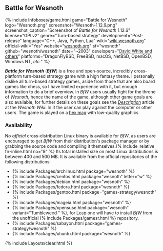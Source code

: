 ## Battle for Wesnoth
{% include Infoboxes/game.html game="Battle for Wesnoth" logo="Wesnoth.png" screenshot="Wesnoth-1.12.6.png" screenshot_caption="Screenshot of <i>Battle for Wesnoth</i> 1.12.6" license="GPLv2" genre="Turn-based strategy" development="Post-release" language="C++, Java, Python, Lua" wiki="<a href='https://wiki.wesnoth.org' link='_blank'>wiki.wesnoth.org</a>" official-wiki="Yes" website="<a href='http://wesnoth.org/'
 link='_blank'>wesnoth.org</a>" sf="wesnoth" github="wesnoth/wesnoth" date="~2003" developers="<a href='https://wiki.wesnoth.org/Credits' link='_blank'>David White and others</a>" platforms="DragonFlyBSD, FreeBSD, macOS, NetBSD, OpenBSD, Windows NT, <i>etc.</i>" %}

***Battle for Wesnoth*** (***BfW***) is a free and open-source, incredibly cross-platform turn-based strategy game with a high fantasy theme. I personally dislike all turn-based strategy games, aside from those that are also board games like chess, so I have limited experience with it, but enough information to do a brief overview. In *BfW* users usually fight for the throne of *Wesnoth*, hence the name of the game, although other game goals are also available, for further details on these goals see the [*Description*](https://wiki.wesnoth.org/Description) article at the *Wesnoth Wiki*. In it the user can play against the computer or other users.  The game is played on a [hex map](https://en.wikipedia.org/wiki/Hex_map) with low-quality graphics.

### Availability 
No *official* cross-distribution Linux binary is available for *BfW*, as users are encouraged to get *BfW* from their distribution's package manager or by grabbing the source code and compiling it themselves.{% include_relative fn-inline.html no="9" %} Its total installed size on most Linux distributions is between 400 and 500 MB. It is available from the official repositories of the following distributions:

* {% include Packages/archlinux.html package="wesnoth" %}
* {% include Packages/centos.html package="wesnoth" letter="w" %}
* {% include Packages/debian.html package="wesnoth" %}
* {% include Packages/fedora.html package="wesnoth" %}
* {% include Packages/gentoo.html package="games-strategy/wesnoth" %}
* {% include Packages/mageia.html package="wesnoth" %}
* {% include Packages/opensuse.html package="wesnoth" variant="Tumbleweed " %}, for Leap one will have to install *BfW* from the unofficial {% include Packages/gamesr.html %} repository. 
* {% include Packages/sabayon.html package="games-strategy/wesnoth" %}
* {% include Packages/ubuntu.html package="wesnoth" %}

{% include Layouts/clear.html %}
